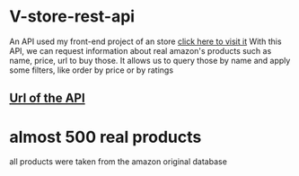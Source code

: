 # V-store-rest-api
An API used my front-end project of an store [click here to visit it](https://github.com/VitorFigm/React_V_Store)
With this API, we can request information about real amazon's products such as name, price, url to buy those. It allows us to query those by name and apply some filters, like order by price or by ratings

## [Url of the API](https://the-v-store.herokuapp.com/)
# almost 500 real products
all products were taken from the amazon original database
